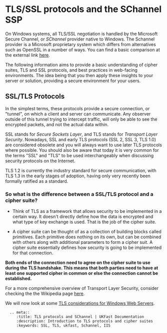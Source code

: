 # TLS/SSL protocols and the SChannel SSP

On Windows systems, all TLS/SSL negotiation is handled by the Microsoft Secure Channel, or _SChannel_ provider native to Windows. The Schannel provider is a Microsoft proprietary system which differs from alternatives such as OpenSSL in a number of ways. You can find a basic comparison at the external link [here](https://en.wikipedia.org/wiki/Comparison_of_TLS_implementations).

The following information aims to provide a basic understanding of cipher suites, TLS and SSL protocols, and best practices in web-facing environments. The idea being that you then apply these insights to your server or solution, providing a secure environment for your users.
 
## SSL/TLS Protocols

In the simplest terms, these protocols provide a secure connection, or "tunnel", on which a client and server can communicate. Any observer outside of this tunnel trying to intercept traffic, will only be able to see the encrypted packets, and not the actual data within. 

SSL stands for _Secure Sockets Layer_, and TLS stands for _Transport Layer Security_. Nowadays, SSL and early TLS protocols (SSL 2, SSL 3, TLS 1.0) are considered obsolete and you will always want to use later TLS protocols where possible. You should also be aware that today it is very common for the terms "SSL" and "TLS" to be used interchangeably when discussing security protocols on the Internet. 

TLS 1.2 is currently the industry standard for secure communication, with TLS 1.3 in the early stages of adoption, having only very recently been formally ratified as a standard.


 ### So what is the difference between a SSL/TLS protocol and a cipher suite? 

+ Think of TLS as a framework that allows security to be implemented in a certain way. It doesn't directly define how the data is encrypted and what type of key exchange is used. That is the job of the cipher suite. 

+ A cipher suite can be thought of as a collection of building blocks called primitives. Each primitive does nothing on its own, but can be combined with others along with additional parameters to form a cipher suit. A cipher suite essentially defines how security is going to be implemented for that connection.

**Both ends of the connection need to agree on the cipher suite to use during the TLS handshake. This means that both parties need to have at least one supported cipher in common or else the connection cannot be established.**

For a more comprehensive overview of Transport Layer Security, consider checking the the Wikipedia page [here](https://en.wikipedia.org/wiki/Transport_Layer_Security).

We will now look at some [TLS considerations for Windows Web Servers](/operatingsystems/windows/tlsandschannel/webserverrecommendations).

 ```eval_rst
   .. meta::
      :title: TLS protocols and SChannel | UKFast Documentation
      :description: Introduction to TLS protocols and cipher suites
      :keywords: SSL, TLS, ukfast, Schannel, IIS 
